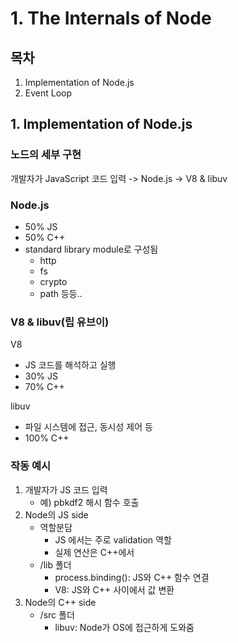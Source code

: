 # 1. The Internals of Node

## 목차
1. Implementation of Node.js
2. Event Loop

## 1. Implementation of Node.js
### 노드의 세부 구현
개발자가 JavaScript 코드 입력 -> Node.js -> V8 & libuv

### Node.js
- 50% JS
- 50% C++
- standard library module로 구성됨
  - http
  - fs
  - crypto
  - path 등등..

### V8 & libuv(립 유브이)
V8
- JS 코드를 해석하고 실행
- 30% JS
- 70% C++

libuv
- 파일 시스템에 접근, 동시성 제어 등
- 100% C++

### 작동 예시
1. 개발자가 JS 코드 입력
    - 예) pbkdf2 해시 함수 호출
2. Node의 JS side
    - 역할분담
      - JS 에서는 주로 validation 역할
      - 실제 연산은 C++에서
    - /lib 폴더
      - process.binding(): JS와 C++ 함수 연결
      - V8: JS와 C++ 사이에서 값 변환
3. Node의 C++ side
    - /src 폴더
      - libuv: Node가 OS에 접근하게 도와줌